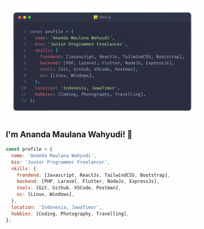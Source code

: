 <!--
**hidaytrahman/hidaytrahman** is a ✨ _special_ ✨ repository because its `README.md` (this file) appears on your GitHub profile.

Here are some ideas to get you started:

- 🔭 I’m currently working on ...
- 🌱 I’m currently learning ...
- 👯 I’m looking to collaborate on ...
- 🤔 I’m looking for help with ...
- 💬 Ask me about ...
- 📫 How to reach me: ...
- 😄 Pronouns: ...
- ⚡ Fun fact: ...
-->

<!-- ![Ananda Maulana Wahyudi | Bio Banner](/img/banner.png) -->

<img align="center"
src="./img/banner.png" alt="banner"
/>
<h2>I'm Ananda Maulana Wahyudi! 👋</h2>

```js
const profile = {
  name: 'Ananda Maulana Wahyudi',
  bio: 'Junior Programmer Freelancer',
  skills: {
    frondend: [Javascript, ReactJs, TailwindCSS, Bootstrap],
    backend: [PHP, Laravel, Flutter, NodeJs, ExpressJs],
    tools: [Git, Github, VSCode, Postman],
    os: [Linux, Windows],
  },
  location: 'Indonesia, JawaTimur',
  hobbies: [Coding, Photography, Travelling],
};
```
